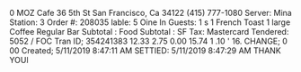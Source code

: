 0 MOZ Cafe 36 5th St San Francisco, Ca 34122 (415) 777-1080 Server: Mina Station: 3 Order #: 208035 lable: 5 Oine In Guests: 1 s 1 French Toast 1 large Coffee Regular Bar Subtotal : Food Subtotal : SF Tax: Mastercard Tendered: 5052 / FOC Tran ID; 354241383 12.33 2.75 0.00 15.74 1 .10 ' 16. CHANGE; 0 00 Created; 5/11/2019 8:47:11 AM SETTIED: 5/11/2019 8:47:29 AM THANK YOUl